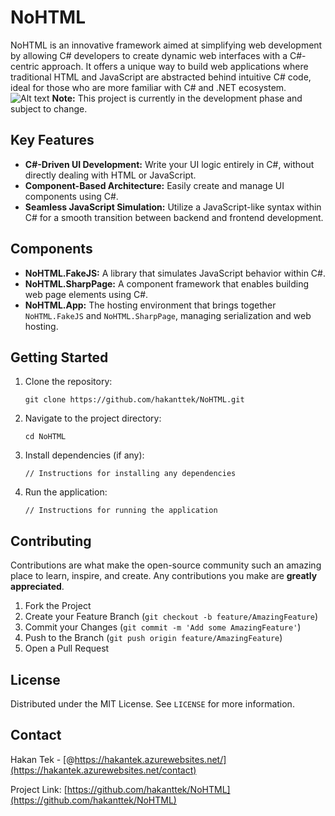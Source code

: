 
# NoHTML

NoHTML is an innovative framework aimed at simplifying web development by allowing C# developers to create dynamic web interfaces with a C#-centric approach. It offers a unique way to build web applications where traditional HTML and JavaScript are abstracted behind intuitive C# code, ideal for those who are more familiar with C# and .NET ecosystem.
![Alt text](https://mystaticrepo.azurewebsites.net/img/Flow.png "Optional title") 
**Note:** This project is currently in the development phase and subject to change.

## Key Features

- **C#-Driven UI Development:** Write your UI logic entirely in C#, without directly dealing with HTML or JavaScript.
- **Component-Based Architecture:** Easily create and manage UI components using C#.
- **Seamless JavaScript Simulation:** Utilize a JavaScript-like syntax within C# for a smooth transition between backend and frontend development.

## Components

- **NoHTML.FakeJS:** A library that simulates JavaScript behavior within C#.
- **NoHTML.SharpPage:** A component framework that enables building web page elements using C#.
- **NoHTML.App:** The hosting environment that brings together `NoHTML.FakeJS` and `NoHTML.SharpPage`, managing serialization and web hosting.

## Getting Started

1. Clone the repository:
   ```
   git clone https://github.com/hakanttek/NoHTML.git
   ```
2. Navigate to the project directory:
   ```
   cd NoHTML
   ```
3. Install dependencies (if any):
   ```
   // Instructions for installing any dependencies
   ```
4. Run the application:
   ```
   // Instructions for running the application
   ```

## Contributing

Contributions are what make the open-source community such an amazing place to learn, inspire, and create. Any contributions you make are **greatly appreciated**.

1. Fork the Project
2. Create your Feature Branch (`git checkout -b feature/AmazingFeature`)
3. Commit your Changes (`git commit -m 'Add some AmazingFeature'`)
4. Push to the Branch (`git push origin feature/AmazingFeature`)
5. Open a Pull Request

## License

Distributed under the MIT License. See `LICENSE` for more information.

## Contact
Hakan Tek - [@https://hakantek.azurewebsites.net/](https://hakantek.azurewebsites.net/contact)

Project Link: [https://github.com/hakanttek/NoHTML](https://github.com/hakanttek/NoHTML)
